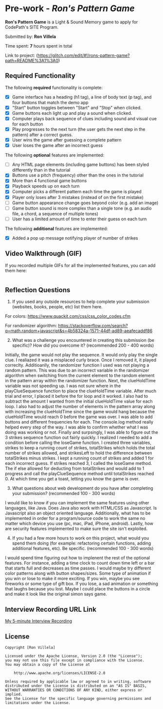 # Pre-work - *Ron's Pattern Game*

**Ron's Pattern Game** is a Light & Sound Memory game to apply for CodePath's SITE Program. 

Submitted by: **Ron Villela**

Time spent: **7** hours spent in total

Link to project: (https://glitch.com/edit/#!/rons-pattern-game?path=README%3A1%3A0)

## Required Functionality

The following **required** functionality is complete:

* [x] Game interface has a heading (h1 tag), a line of body text (p tag), and four buttons that match the demo app
* [x] "Start" button toggles between "Start" and "Stop" when clicked. 
* [x] Game buttons each light up and play a sound when clicked. 
* [x] Computer plays back sequence of clues including sound and visual cue for each button
* [x] Play progresses to the next turn (the user gets the next step in the pattern) after a correct guess. 
* [x] User wins the game after guessing a complete pattern
* [x] User loses the game after an incorrect guess

The following **optional** features are implemented:

* [ ] Any HTML page elements (including game buttons) has been styled differently than in the tutorial
* [x] Buttons use a pitch (frequency) other than the ones in the tutorial
* [x] More than 4 functional game buttons
* [x] Playback speeds up on each turn
* [x] Computer picks a different pattern each time the game is played
* [x] Player only loses after 3 mistakes (instead of on the first mistake)
* [ ] Game button appearance change goes beyond color (e.g. add an image)
* [ ] Game button sound is more complex than a single tone (e.g. an audio file, a chord, a sequence of multiple tones)
* [ ] User has a limited amount of time to enter their guess on each turn

The following **additional** features are implemented:

- [x] Added a pop up message notifying player of number of strikes

## Video Walkthrough (GIF)

If you recorded multiple GIFs for all the implemented features, you can add them here:

![]()

## Reflection Questions
1. If you used any outside resources to help complete your submission (websites, books, people, etc) list them here.

For colors:
https://www.quackit.com/css/css_color_codes.cfm

For randomizer algorithm:
https://stackoverflow.com/search?q=math.random+javascript&s=4b58324a-1571-44df-ad89-aeafecaddf86

2. What was a challenge you encountered in creating this submission (be specific)? How did you overcome it? (recommended 200 - 400 words)

Initially, the game would not play the sequence.  It would only play the single clue.  I realiazed it was a misplaced curly brace.  Once I removed it, it played                        correclty.  Additioanlly, the randomizer function I used was not playing a random pattern.  This was due to an incorrect variable in the randomizer algorithm when switching from the current element to the random element in the pattern array within the randomizer function.  Next, the clueHoldTime variable was not speeding up.  I was not sure where in the playClueSequence function to place the clueHoldTime variable.  After much trial and error, I placed it before the for loop and it worked.  I also had to subtract the amount I wanted from the initial clueHoldTime value for each loop.  I also had to adjust the number of elements in the pattern array along with increasing the clueHoldTime since the game would hang because the clueHoldTime would reach 0 before the game was over.  I was able to add buttons and different frequencies for each.  The console.log method really helped every step of the way.  I was able to confirm whether what I was doing was working or not.  Finally and surpsingly, I was able to figure out the 3 strikes sequence function out fairly quickly.  I realized I needed to add a condition before calling the loseGame function.  I created three variables, strikes to keep a running count of strikes, totalStrikes which holds the total number of strikes allowed, and strikesLeft to hold the difference between totalStrikes minus strikes.  I kept a running count of strikes and added 1 for each incorrect guess.  If strikes reached 3, I called the loseGame method.  The if else allowed for deducting from totalStrikes and would add to 1 progress and call the playClueSequence method until totalStrikes reached 0.  At which time you get a toast, letting you know the game is over.

3. What questions about web development do you have after completing your submission? (recommended 100 - 300 words) 

I would like to know if you can implement the same features using other languages, like Java.  Does Java also work with HTML/CSS as Javascript.  Is Javascript also an object oriented language.  Additionally, what has to be implemented in order for a program/source code to work the same no matter which device you use (pc, mac, iPad, iPhone, android).  Lastly, how are security features implemented to make sure the site isn't exploited.


4. If you had a few more hours to work on this project, what would you spend them doing (for example: refactoring certain functions, adding additional features, etc). Be specific. (recommended 100 - 300 words) 

I would spend time figuring out how to implenent the rest of the optional features.  For instance, adding a time clock to count down time left or a bar that starts full and decreases as time passes.  I would maybe try different color patterns along with button shapes/sizes.  Some type of animation if you win or lose to make it more exciting.  If you win, maybe you see fireworks or some type of gift box.  If you lose, a sad animation or something that laughs because you lost.  Maybe I could place the buttons in a circle and make it look like the original simon says game.


## Interview Recording URL Link

[My 5-minute Interview Recording](your-link-here)


## License

    Copyright [Ron Villela]

    Licensed under the Apache License, Version 2.0 (the "License");
    you may not use this file except in compliance with the License.
    You may obtain a copy of the License at

        http://www.apache.org/licenses/LICENSE-2.0

    Unless required by applicable law or agreed to in writing, software
    distributed under the License is distributed on an "AS IS" BASIS,
    WITHOUT WARRANTIES OR CONDITIONS OF ANY KIND, either express or implied.
    See the License for the specific language governing permissions and
    limitations under the License.
